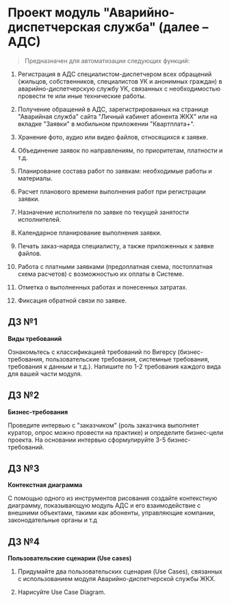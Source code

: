 # Проект модуль "Аварийно-диспетчерская служба" (далее – АДС)

> Предназначен для автоматизации следующих функций:

1. Регистрация в АДС специалистом-диспетчером всех обращений (жильцов, собственников, специалистов УК и анонимных граждан) в аварийно-диспетчерскую службу УК, связанных с необходимостью провести те или иные технические работы.

2. Получение обращений в АДС, зарегистрированных на странице "Аварийная служба" сайта "Личный кабинет абонента ЖКХ" или на вкладке "Заявки" в мобильном приложении "Квартплата+".

3. Хранение фото, аудио или видео файлов, относящихся к заявке.

4. Объединение заявок по направлениям, по приоритетам, платности и т.д.

5. Планирование состава работ по заявкам: необходимые работы и материалы.

6. Расчет планового времени выполнения работ при регистрации заявки.

7. Назначение исполнителя по заявке по текущей занятости исполнителей.

8. Календарное планирование выполнения заявки.

9. Печать заказ-наряда специалисту, а также приложенных к заявке файлов.

10. Работа с платными заявками (предоплатная схема, постоплатная схема расчетов) с возможностью их оплаты в Системе.

11. Отметка о выполненных работах и понесенных затратах.

12. Фиксация обратной связи по заявке.


## ДЗ №1

**Виды требований**

Ознакомьтесь с классификацией требований по Вигерсу (бизнес-требования, пользовательские требования, системные требования, требования к данным и т.д.). Напишите по 1-2 требования каждого вида для вашей части модуля.

## ДЗ №2

**Бизнес-требования**

Проведите интервью с "заказчиком" (роль заказчика выполняет куратор, опрос можно провести на практике) и определите бизнес-цели проекта. На основании интервью сформулируйте 3-5 бизнес-требований.

## ДЗ №3

**Контекстная диаграмма**

С помощью одного из инструментов рисования создайте контекстную диаграмму, показывающую модуль АДС и его взаимодействие с внешними объектами, такими как абоненты, управляющие компании, законодательные органы и т.д

## ДЗ №4

**Пользовательские сценарии (Use cases)**

1. Придумайте два пользовательских сценария (Use Cases), связанных с использованием модуля Аварийно-диспетчерской службы ЖКХ.

2. Нарисуйте Use Case Diagram.


